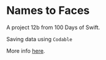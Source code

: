 # Names to Faces

A project 12b from 100 Days of Swift.

Saving data using `Codable`

More info [here](https://www.hackingwithswift.com/read/12/4/fixing-project-10-codable).

